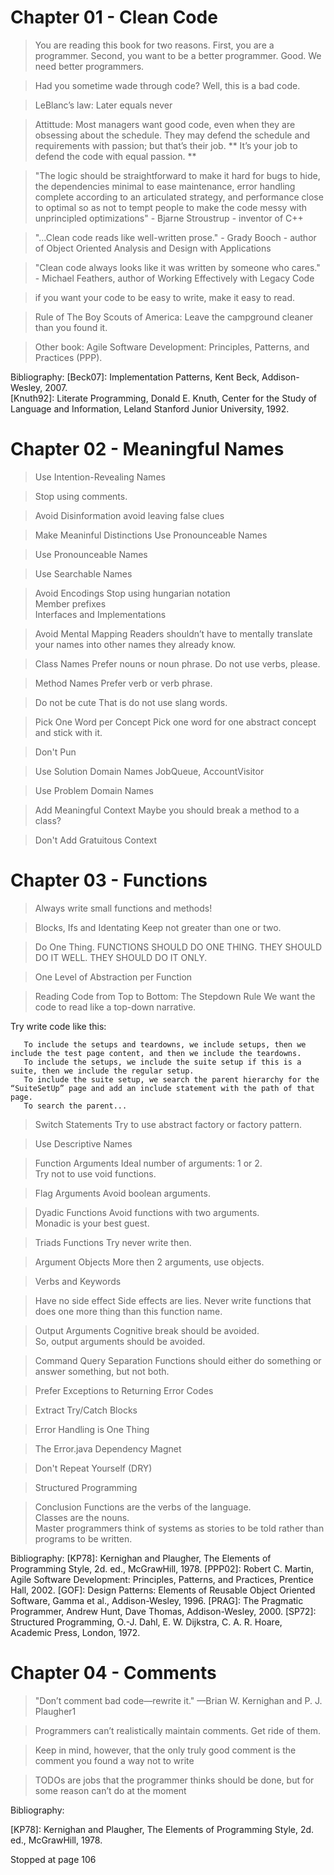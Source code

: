 
# Chapter 01 - Clean Code


> You are reading this book for two reasons. First, you are a programmer. Second, you want
to be a better programmer. Good. We need better programmers.

> Had you sometime wade through code? Well, this is a bad code.

> LeBlanc’s law: Later equals never

>  Attittude: Most managers want good code, even when they are obsessing about the schedule. They may defend the schedule and requirements with passion; but that’s their job. ** It’s your job to defend the code with equal passion. **

> "The logic should be straightforward to make it hard for bugs to hide, the dependencies minimal to ease  maintenance, error handling complete according to an articulated strategy, and performance close to optimal so as not to tempt people to make the code messy with unprincipled optimizations" - Bjarne Stroustrup -  inventor of C++

> "...Clean code reads like well-written prose." - Grady Booch - author of  Object Oriented Analysis and Design with Applications  

> "Clean code always looks like it was written by someone who cares." - Michael Feathers, author of Working Effectively with Legacy Code  

> if you want your code to be easy to write, make it easy to read.

> Rule of The Boy Scouts of America: Leave the campground cleaner than you found it.

> Other book: Agile Software Development: Principles, Patterns, and Practices (PPP).

Bibliography:
[Beck07]: Implementation Patterns, Kent Beck, Addison-Wesley, 2007.  
[Knuth92]: Literate Programming, Donald E. Knuth, Center for the Study of Language and Information, Leland Stanford   Junior University, 1992.  


# Chapter 02 - Meaningful Names

> Use Intention-Revealing Names

> Stop using comments.

> Avoid Disinformation
avoid leaving false clues  

> Make Meaninful Distinctions
Use Pronounceable Names  

> Use Pronounceable Names

> Use Searchable Names

> Avoid Encodings
Stop using hungarian notation  
Member prefixes  
Interfaces and Implementations  

> Avoid Mental Mapping
Readers shouldn’t have to mentally translate your names into other names they already know.  

> Class Names
Prefer nouns or noun phrase.
Do not use verbs, please.  

> Method Names
Prefer verb or verb phrase.

> Do not be cute
That is do not use slang words.

> Pick One Word per Concept
Pick one word for one abstract concept and stick with it.  

> Don't Pun

> Use Solution Domain Names
JobQueue, AccountVisitor

> Use Problem Domain Names

> Add Meaningful Context
Maybe you should break a method to a class?

> Don't Add Gratuitous Context


# Chapter 03 - Functions


> Always write small functions and methods!

> Blocks, Ifs and Identating
Keep not greater than one or two.  

> Do One Thing.
FUNCTIONS SHOULD DO ONE THING. THEY SHOULD DO IT WELL. THEY SHOULD DO IT ONLY.  

> One Level of Abstraction per Function

> Reading Code from Top to Bottom: The Stepdown Rule
We want the code to read like a top-down narrative.  

Try write code like this:

```
   To include the setups and teardowns, we include setups, then we include the test page content, and then we include the teardowns.
   To include the setups, we include the suite setup if this is a suite, then we include the regular setup.
   To include the suite setup, we search the parent hierarchy for the “SuiteSetUp” page and add an include statement with the path of that page.
   To search the parent...
```

> Switch Statements
Try to use abstract factory or factory pattern.

> Use Descriptive Names

> Function Arguments
Ideal number of arguments: 1 or 2.  
Try not to use void functions.   

> Flag Arguments
Avoid boolean arguments.  

> Dyadic Functions
Avoid functions with two arguments.  
Monadic is your best guest.  

> Triads Functions
Try never write then.  

> Argument Objects
More then 2 arguments, use objects.  

> Verbs and Keywords

> Have no side effect
Side effects are lies.
Never write functions that does one more thing than this function name.

> Output Arguments
Cognitive break should be avoided.  
So, output arguments should be avoided.  

> Command Query Separation
Functions should either do something or answer something, but not both.  

> Prefer Exceptions to Returning Error Codes

> Extract Try/Catch Blocks

> Error Handling is One Thing

> The Error.java Dependency Magnet

> Don't Repeat Yourself (DRY)

> Structured Programming

> Conclusion
Functions are the verbs of the language.  
Classes are the nouns.  
Master programmers think of systems as stories to be told rather than programs to be written.  


Bibliography:
[KP78]: Kernighan and Plaugher, The Elements of Programming Style, 2d. ed., McGrawHill, 1978.
[PPP02]: Robert C. Martin, Agile Software Development: Principles, Patterns, and Practices, Prentice Hall, 2002.
[GOF]: Design Patterns: Elements of Reusable Object Oriented Software, Gamma et al., Addison-Wesley, 1996.
[PRAG]: The Pragmatic Programmer, Andrew Hunt, Dave Thomas, Addison-Wesley, 2000.
[SP72]: Structured Programming, O.-J. Dahl, E. W. Dijkstra, C. A. R. Hoare, Academic Press, London, 1972.


# Chapter 04 - Comments

> "Don’t comment bad code—rewrite it." —Brian W. Kernighan and P. J. Plaugher1

> Programmers can’t realistically maintain comments. Get ride of them.

> Keep in mind, however, that the only truly good comment is the comment you found a way not to write

> TODOs are jobs that the programmer thinks should be done, but for some reason can’t do at the moment


Bibliography:

[KP78]: Kernighan and Plaugher, The Elements of Programming Style, 2d. ed., McGrawHill, 1978.



Stopped at page 106

